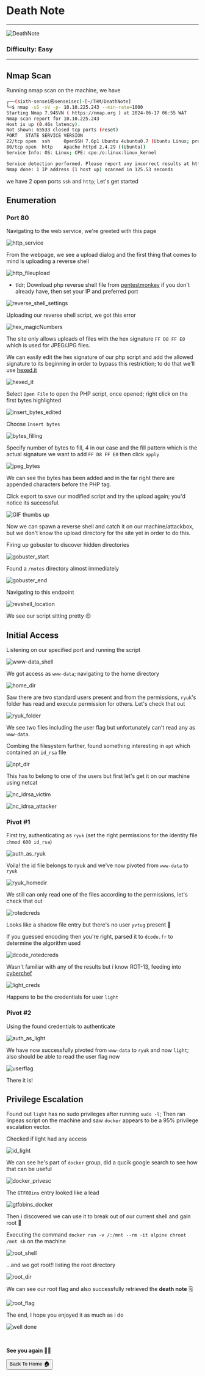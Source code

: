 # Death Note

***
![DeathNote](https://tryhackme-images.s3.amazonaws.com/room-icons/65502078fb62b5529c5bd957-1718426866099)

### Difficulty: Easy

***

## Nmap Scan

Running nmap scan on the machine, we have

```bash
┌──(sixth-sensei㉿senseisec)-[~/THM/DeathNote]
└─$ nmap -sS -sV -p- 10.10.225.243 --min-rate=1000
Starting Nmap 7.94SVN ( https://nmap.org ) at 2024-06-17 06:55 WAT
Nmap scan report for 10.10.225.243
Host is up (0.46s latency).
Not shown: 65533 closed tcp ports (reset)
PORT   STATE SERVICE VERSION
22/tcp open  ssh     OpenSSH 7.6p1 Ubuntu 4ubuntu0.7 (Ubuntu Linux; protocol 2.0)
80/tcp open  http    Apache httpd 2.4.29 ((Ubuntu))
Service Info: OS: Linux; CPE: cpe:/o:linux:linux_kernel

Service detection performed. Please report any incorrect results at https://nmap.org/submit/ .
Nmap done: 1 IP address (1 host up) scanned in 125.53 seconds

```
we have 2 open ports `ssh` and `http`; Let's get started

## Enumeration

### Port 80

Navigating to the web service, we're greeted with this page

![http_service](https://github.com/sixth-sensei/sixth-sensei.github.io/assets/31647166/befb4cb6-7b01-40ce-b44e-8186363d729b)

From the webpage, we see a upload dialog and the first thing that comes to mind is uploading a reverse shell

![http_fileupload](https://github.com/sixth-sensei/sixth-sensei.github.io/assets/31647166/31ffe8ad-e276-4d95-9ba6-90854da608cb)

- tldr; Download php reverse shell file from [pentestmonkey](http://pentestmonkey.net/tools/web-shells/php-reverse-shell) if you don't already have, then set your IP and preferred port

![reverse_shell_settings](https://github.com/sixth-sensei/sixth-sensei.github.io/assets/31647166/f2434785-eb62-4453-ae97-e15889fda9d4)

Uploading our reverse shell script, we got this error

![hex_magicNumbers](https://github.com/sixth-sensei/sixth-sensei.github.io/assets/31647166/6f025dec-b42c-4359-9e60-0eced59e8343)

The site only allows uploads of files with the hex signature `FF D8 FF E0` which is used for JPEG/JPG files.

We can easily edit the hex signature of our php script and add the allowed signature to its beginning in order to bypass this restriction; to do that we'll use [hexed.it](https://hexed.it)

![hexed_it](https://github.com/sixth-sensei/sixth-sensei.github.io/assets/31647166/d63cd2b6-9d22-4224-80fa-92e808eb452e)

Select `Open File` to open the PHP script, once opened; right click on the first bytes highlighted

![insert_bytes_edited](https://github.com/sixth-sensei/sixth-sensei.github.io/assets/31647166/0121d274-7a89-40f7-a790-4ee5f6745762)

Choose `Insert bytes` 

![bytes_filling](https://github.com/sixth-sensei/sixth-sensei.github.io/assets/31647166/309dc9b1-222f-434f-821e-92f5b5d238a5)

Specify number of bytes to fill, 4 in our case and the fill pattern which is the actual signature we want to add `FF D8 FF E0` then click `apply`

![jpeg_bytes](https://github.com/sixth-sensei/sixth-sensei.github.io/assets/31647166/8faedfcc-f177-41f0-80a2-f9f0216260d7)

We can see the bytes has been added and in the far right there are appended characters before the PHP tag.

Click export to save our modified script and try the upload again; you'd notice its successful.

![GIF thumbs up](https://media1.tenor.com/m/dP9z7VKeJJ8AAAAC/thumbs-up.gif)

Now we can spawn a reverse shell and catch it on our machine/attackbox, but we don't know the upload directory for the site yet in order to do this.

Firing up gobuster to discover hidden directories

![gobuster_start](https://github.com/sixth-sensei/sixth-sensei.github.io/assets/31647166/92293f72-a8d7-453c-adb8-1f31bc926846)

Found a `/notes` directory almost immediately

![gobuster_end](https://github.com/sixth-sensei/sixth-sensei.github.io/assets/31647166/1b9c65e3-73bf-4a5f-9e70-91dc5a6cea50)

Navigating to this endpoint

![revshell_location](https://github.com/sixth-sensei/sixth-sensei.github.io/assets/31647166/4a53523a-6bd5-44eb-ba10-d276ddd4a0be)

We see our script sitting pretty 😉

## Initial Access
Listening on our specified port and running the script

![www-data_shell](https://github.com/sixth-sensei/sixth-sensei.github.io/assets/31647166/ac3a2c22-3e9f-4c20-bc12-358e1356f0b2)

We got access as `www-data`; navigating to the home directory

![home_dir](https://github.com/sixth-sensei/sixth-sensei.github.io/assets/31647166/7590b867-3b06-4bcc-8304-a1addd8e9898)

Saw there are two standard users present and from the permissions, `ryuk`'s folder has read and execute permission for others. Let's check that out

![ryuk_folder](https://github.com/sixth-sensei/sixth-sensei.github.io/assets/31647166/7a5e3d5a-1a88-44a1-9d87-24cdbfd3f6e8)

We see two files including the user flag but unfortunately can't read any as `www-data`.

Combing the filesystem further, found something interesting in `opt` which contained an `id_rsa` file

![opt_dir](https://github.com/sixth-sensei/sixth-sensei.github.io/assets/31647166/7d651d66-bb21-46ea-a145-5e0e98140361)

This has to belong to one of the users but first let's get it on our machine using netcat

![nc_idrsa_victim](https://github.com/sixth-sensei/sixth-sensei.github.io/assets/31647166/be124063-1986-4de0-9b76-a524afb1bc89)

![nc_idrsa_attacker](https://github.com/sixth-sensei/sixth-sensei.github.io/assets/31647166/990e762b-bfe3-4f47-982b-3c9055bb219b)

### Pivot #1

First try, authenticating as `ryuk` (set the right permissions for the identity file `chmod 600 id_rsa`)

![auth_as_ryuk](https://github.com/sixth-sensei/sixth-sensei.github.io/assets/31647166/fed7b0ce-7f2d-48a3-ae90-9f9f3af3091b)

Voila! the id file belongs to ryuk and we've now pivoted from `www-data` to `ryuk`

![ryuk_homedir](https://github.com/sixth-sensei/sixth-sensei.github.io/assets/31647166/0844d5a3-11f5-4297-9ff3-3e9a1a419986)

We still can only read one of the files according to the permissions, let's check that out

![rotedcreds](https://github.com/sixth-sensei/sixth-sensei.github.io/assets/31647166/fd977c3a-07b8-4317-92da-bb609a1af087)

Looks like a shadow file entry but there's no user `yvtug` present 🤔

If you guessed encoding then you're right, parsed it to `dcode.fr` to determine the algorithm used

![dcode_rotedcreds](https://github.com/sixth-sensei/sixth-sensei.github.io/assets/31647166/a92d2e1c-080f-4ded-97ae-a1b74c0e8820)

Wasn't familiar with any of the results but i know ROT-13, feeding into [cyberchef](https://gchq.github.io/CyberChef/)

![light_creds](https://github.com/sixth-sensei/sixth-sensei.github.io/assets/31647166/0048a15d-20a2-4f77-b952-c66073110b1a)

Happens to be the credentials for user `light`

### Pivot #2

Using the found credentials to authenticate

![auth_as_light](https://github.com/sixth-sensei/sixth-sensei.github.io/assets/31647166/d9860bc6-ef5d-419e-b848-dc4638b526d3)

We have now successfully pivoted from `www-data` to `ryuk` and now `light`; also should be able to read the user flag now

![userflag](https://github.com/sixth-sensei/sixth-sensei.github.io/assets/31647166/3c3d3048-c1aa-487e-aabb-e47fa4c54918)

There it is!

## Privilege Escalation
Found out `light` has no sudo privileges after running `sudo -l`; Then ran linpeas script on the machine and saw `docker` appears to be a 95% privilege escalation vector.

Checked if light had any access

![id_light](https://github.com/sixth-sensei/sixth-sensei.github.io/assets/31647166/a97fcf0e-99dd-469a-8167-a7677cc46ecb)

We can see he's part of `docker` group, did a qucik google search to see how that can be useful

![docker_privesc](https://github.com/sixth-sensei/sixth-sensei.github.io/assets/31647166/39cabae6-4bc2-40f6-a502-d05d8db64ee6)

The `GTFOBins` entry looked like a lead

![gtfobins_docker](https://github.com/sixth-sensei/sixth-sensei.github.io/assets/31647166/86780a37-da58-4657-a34f-60bf3cce7fce)

Then i discovered we can use it to break out of our current shell and gain root 🤠

Executing the command `docker run -v /:/mnt --rm -it alpine chroot /mnt sh` on the machine

![root_shell](https://github.com/sixth-sensei/sixth-sensei.github.io/assets/31647166/17c06dd7-5995-4fde-bc69-a8f5d70951f3)

...and we got root!! listing the root directory

![root_dir](https://github.com/sixth-sensei/sixth-sensei.github.io/assets/31647166/123747e1-9ad6-4193-aedc-4dd014dd1e74)

We can see our root flag and also successfully retrieved the **death note** 🗒️

![root_flag](https://github.com/sixth-sensei/sixth-sensei.github.io/assets/31647166/7835b7eb-69a4-4e10-be60-cddd353acdd5)

The end, I hope you enjoyed it as much as i do

![well done](https://media1.tenor.com/m/sIzMTGPxIeMAAAAd/well-done.gif)

<br>

**See you again 👋🏽**


<button onclick="window.location.href='https://sixth-sensei.github.io';">Back To Home 🏠</button>
